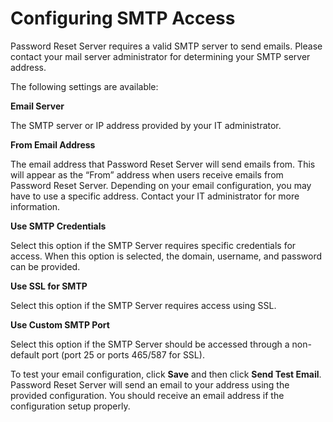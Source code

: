 [title]: # (Configuring SMTP Access)
[tags]: # (configuration)
[priority]: # (3)
# Configuring SMTP Access

Password Reset Server requires a valid SMTP server to send emails. Please contact your mail server administrator for determining your SMTP server address.

The following settings are available:

__Email Server__

The SMTP server or IP address provided by your IT administrator.

__From Email Address__

The email address that Password Reset Server will send emails from. This will appear as the “From” address when users receive emails from Password Reset Server. Depending on your email configuration, you may have to use a specific address. Contact your IT administrator for more information.

__Use SMTP Credentials__

Select this option if the SMTP Server requires specific credentials for access. When this option is selected, the domain, username, and password can be provided.

__Use SSL for SMTP__

Select this option if the SMTP Server requires access using SSL.

__Use Custom SMTP Port__

Select this option if the SMTP Server should be accessed through a non-default port (port 25 or ports 465/587 for SSL). 

To test your email configuration, click __Save__ and then click __Send Test Email__. Password Reset Server will send an email to your address using the provided configuration. You should receive an email address if the configuration setup properly.
